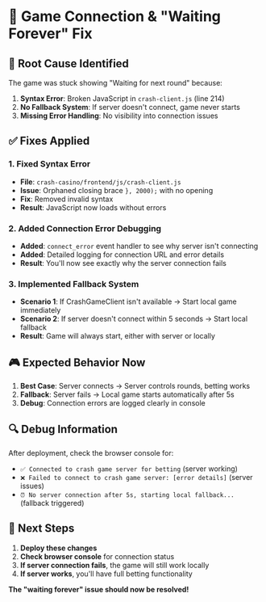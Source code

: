 # 🎯 Game Connection & "Waiting Forever" Fix

## 🚨 **Root Cause Identified**

The game was stuck showing "Waiting for next round" because:

1. **Syntax Error**: Broken JavaScript in `crash-client.js` (line 214)
2. **No Fallback System**: If server doesn't connect, game never starts
3. **Missing Error Handling**: No visibility into connection issues

## ✅ **Fixes Applied**

### 1. **Fixed Syntax Error**
- **File**: `crash-casino/frontend/js/crash-client.js`
- **Issue**: Orphaned closing brace `}, 2000);` with no opening
- **Fix**: Removed invalid syntax
- **Result**: JavaScript now loads without errors

### 2. **Added Connection Error Debugging**
- **Added**: `connect_error` event handler to see why server isn't connecting
- **Added**: Detailed logging for connection URL and error details
- **Result**: You'll now see exactly why the server connection fails

### 3. **Implemented Fallback System**
- **Scenario 1**: If CrashGameClient isn't available → Start local game immediately
- **Scenario 2**: If server doesn't connect within 5 seconds → Start local fallback
- **Result**: Game will always start, either with server or locally

## 🎮 **Expected Behavior Now**

1. **Best Case**: Server connects → Server controls rounds, betting works
2. **Fallback**: Server fails → Local game starts automatically after 5s
3. **Debug**: Connection errors are logged clearly in console

## 🔍 **Debug Information**

After deployment, check the browser console for:
- `✅ Connected to crash game server for betting` (server working)
- `❌ Failed to connect to crash game server: [error details]` (server issues)
- `⏰ No server connection after 5s, starting local fallback...` (fallback triggered)

## 🚀 **Next Steps**

1. **Deploy these changes**
2. **Check browser console** for connection status
3. **If server connection fails**, the game will still work locally
4. **If server works**, you'll have full betting functionality

**The "waiting forever" issue should now be resolved!**
